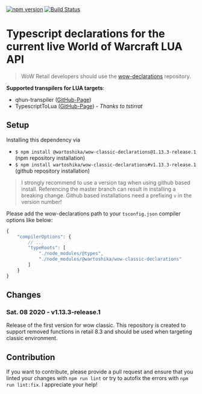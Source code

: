 [![npm version](https://badge.fury.io/js/%40wartoshika%2Fwow-classic-declarations.svg)](https://badge.fury.io/js/%40wartoshika%2Fwow-classic-declarations)
[![Build Status](https://travis-ci.org/wartoshika/wow-classic-declarations.svg?branch=master)](https://travis-ci.org/wartoshika/wow-classic-declarations)

# Typescript declarations for the current live World of Warcraft LUA API

> WoW Retail developers should use the [wow-declarations](https://github.com/wartoshika/wow-declarations) repository.

**Supported transpilers for LUA targets**:
- qhun-transpiler ([GitHub-Page](https://github.com/wartoshika/qhun-transpiler))
- TypescriptToLua ([GitHub-Page](https://github.com/TypeScriptToLua/TypeScriptToLua)) - *Thanks to tstirrat*

## Setup

Installing this dependency via

- `$ npm install @wartoshika/wow-classic-declarations@1.13.3-release.1` (npm repository installation)
- `$ npm install wartoshika/wow-classic-declarations#v1.13.3-release.1` (github repository installation)

> I strongly recommend to use a version tag when using github based install. Referencing the master branch can result in installing a breaking change. Github based installations need a prefixing `v` in the version number!

Please add the wow-declarations path to your `tsconfig.json` compiler options like below:

```js
{
    "compilerOptions": {
        // ...
        "typeRoots": [
            "./node_modules/@types",
            "./node_modules/@wartoshika/wow-classic-declarations"
        ]
    }
}
```

## Changes

### **Sat. 08 2020 - v1.13.3-release.1**

Release of the first version for wow classic. This repository is created to support removed functions in retail 8.3 and should be used when targeting classic environment.

## Contribution

If you want to contribute, please provide a pull request and ensure that you linted your changes with `npm run lint` or try to autofix the errors with `npm run lint:fix`. I appreciate your help!
